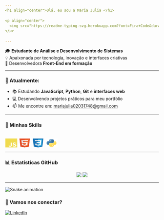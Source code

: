```yaml
---  
<h1 align="center">Olá, eu sou a Maria Julia </h1>

<p align="center">
  <img src="https://readme-typing-svg.herokuapp.com?font=Fira+Code&duration=2500&pause=1000&color=EC70A5&center=true&vCenter=true&width=450&lines=Desenvolvedora+Front-End+em+formação;Estudante+de+ADS;Amante+de+tecnologia+e+design" />
</p>

---
```


🎓 **Estudante de Análise e Desenvolvimento de Sistemas**  
💡 Apaixonada por tecnologia, inovação e interfaces criativas  
🌸 Desenvolvedora **Front-End em formação**

---

### 🌱 Atualmente:
- 📚 Estudando **JavaScript**, **Python**, **Git** e **interfaces web**
- 💻 Desenvolvendo projetos práticos para meu portfólio
- 📫 Me encontre em: [mariajulia02031748@gmail.com](mailto:mariajulia02031748@gmail.com)
---

### 🧰 Minhas Skills
<div style="display: inline_block"><br>
  <img align="center" alt="Maju-Js" height="30" width="40" src="https://raw.githubusercontent.com/devicons/devicon/master/icons/javascript/javascript-plain.svg">
  <img align="center" alt="Maju-HTML" height="30" width="40" src="https://raw.githubusercontent.com/devicons/devicon/master/icons/html5/html5-original.svg">
  <img align="center" alt="Maju-CSS" height="30" width="40" src="https://raw.githubusercontent.com/devicons/devicon/master/icons/css3/css3-original.svg">
  <img align="center" alt="Maju-Python" height="30" width="40" src="https://raw.githubusercontent.com/devicons/devicon/master/icons/python/python-original.svg">
 
</div>

---

### 📊 Estatísticas GitHub

<p align="center">
  <img src="https://github-readme-stats.vercel.app/api?username=Majuxx02&show_icons=true&theme=tokyonight&rank_icon=github&hide=prs&count_private=true" width="48%"/>
  <img src="https://github-readme-stats.vercel.app/api/top-langs/?username=Majuxx02&layout=compact&theme=tokyonight" width="48%"/>
</p>

---


![Snake animation](https://majuxx02.github.io/Majuxx02/github-snake.svg)



### 🤝 Vamos nos conectar?

[![LinkedIn](https://img.shields.io/badge/-LinkedIn-%230077B5?style=for-the-badge&logo=linkedin&logoColor=white)](https://www.linkedin.com/in/majuxx02//)


